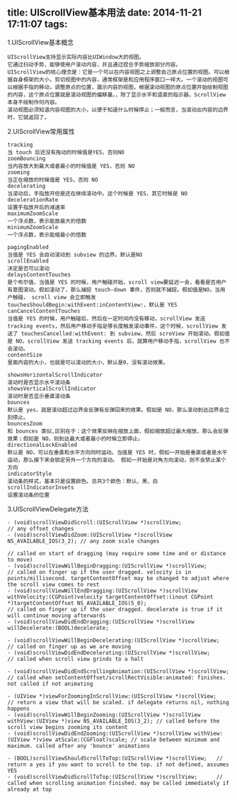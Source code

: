 title: UIScrollView基本用法
date: 2014-11-21 17:11:07
tags:
---

1.UIScrollView基本概念

	UIScrollView支持显示实际内容比UIWindow大的视图。
	它通过扫动手势，能够使用户滚动内容，并且通过捏合手势缩放部分内容。
	UIScrollView的核心理念是：它是一个可以在内容视图之上调整自己原点位置的视图。可以根据自身框架的大小，剪切视图中的内容，通常框架是和应用程序窗口一样大。一个滚动的视图可以根据手指的移动，调整原点的位置，展示内容的视图，根据滚动视图的原点位置开始绘制视图的内容，这个原点位置就是滚动视图的偏移量。，除了显示水平和竖直的指示器，ScrollView本身不绘制作何内容。
	滚动视图必须知道内容视图的大小，以便于知道什么时候停止；一般而言，当滚动出内容的边界时，它就返回了。

2.UIScrollView常用属性


	tracking
	当 touch 后还没有拖动的时候值是YES，否则NO
	zoomBouncing
	当内容放大到最大或者最小的时候值是 YES，否则 NO
	zooming
	当正在缩放的时候值是 YES，否则 NO
	decelerating
	当滚动后，手指放开但是还在继续滚动中。这个时候是 YES，其它时候是 NO
	decelerationRate
	设置手指放开后的减速率
	maximumZoomScale
	一个浮点数，表示能放最大的倍数
	minimumZoomScale 
	一个浮点数，表示能缩最小的倍数

	pagingEnabled
	当值是 YES 会自动滚动到 subview 的边界。默认是NO
	scrollEnabled
	决定是否可以滚动
	delaysContentTouches
	是个布尔值，当值是 YES 的时候，用户触碰开始，scroll view要延迟一会，看看是否用户有意图滚动。假如滚动了，那么捕捉 touch-down 事件，否则就不捕捉。假如值是NO，当用户触碰， scroll view 会立即触发 touchesShouldBegin:withEvent:inContentView:，默认是 YES
	canCancelContentTouches
	当值是 YES 的时候，用户触碰后，然后在一定时间内没有移动，scrollView 发送 tracking events，然后用户移动手指足够长度触发滚动事件，这个时候，scrollView 发送了 touchesCancelled:withEvent: 到 subview，然后 scroView 开始滚动。假如值是 NO，scrollView 发送 tracking events 后，就算用户移动手指，scrollView 也不会滚动。
	contentSize
	里面内容的大小，也就是可以滚动的大小，默认是0，没有滚动效果。

	showsHorizontalScrollIndicator
	滚动时是否显示水平滚动条
	showsVerticalScrollIndicator
	滚动时是否显示垂直滚动条
	bounces
	默认是 yes，就是滚动超过边界会反弹有反弹回来的效果。假如是 NO，那么滚动到达边界会立刻停止。
	bouncesZoom
	和 bounces 类似,区别在于：这个效果反映在缩放上面，假如缩放超过最大缩放，那么会反弹效果；假如是 NO，则到达最大或者最小的时候立即停止。
	directionalLockEnabled
	默认是 NO，可以在垂直和水平方向同时运动。当值是 YES 时，假如一开始是垂直或者是水平运动，那么接下来会锁定另外一个方向的滚动。 假如一开始是对角方向滚动，则不会禁止某个方向
	indicatorStyle
	滚动条的样式，基本只是设置颜色。总共3个颜色：默认、黑、白
	scrollIndicatorInsets
	设置滚动条的位置



3.UIScrollViewDelegate方法



	- (void)scrollViewDidScroll:(UIScrollView *)scrollView;                                               // any offset changes
	- (void)scrollViewDidZoom:(UIScrollView *)scrollView NS_AVAILABLE_IOS(3_2); // any zoom scale changes

	// called on start of dragging (may require some time and or distance to move)
	- (void)scrollViewWillBeginDragging:(UIScrollView *)scrollView;
	// called on finger up if the user dragged. velocity is in points/millisecond. targetContentOffset may be changed to adjust where the scroll view comes to rest
	- (void)scrollViewWillEndDragging:(UIScrollView *)scrollView withVelocity:(CGPoint)velocity targetContentOffset:(inout CGPoint *)targetContentOffset NS_AVAILABLE_IOS(5_0);
	// called on finger up if the user dragged. decelerate is true if it will continue moving afterwards
	- (void)scrollViewDidEndDragging:(UIScrollView *)scrollView willDecelerate:(BOOL)decelerate;

	- (void)scrollViewWillBeginDecelerating:(UIScrollView *)scrollView;   // called on finger up as we are moving
	- (void)scrollViewDidEndDecelerating:(UIScrollView *)scrollView;      // called when scroll view grinds to a halt

	- (void)scrollViewDidEndScrollingAnimation:(UIScrollView *)scrollView; // called when setContentOffset/scrollRectVisible:animated: finishes. not called if not animating

	- (UIView *)viewForZoomingInScrollView:(UIScrollView *)scrollView;     // return a view that will be scaled. if delegate returns nil, nothing happens
	- (void)scrollViewWillBeginZooming:(UIScrollView *)scrollView withView:(UIView *)view NS_AVAILABLE_IOS(3_2); // called before the scroll view begins zooming its content
	- (void)scrollViewDidEndZooming:(UIScrollView *)scrollView withView:(UIView *)view atScale:(CGFloat)scale; // scale between minimum and maximum. called after any 'bounce' animations

	- (BOOL)scrollViewShouldScrollToTop:(UIScrollView *)scrollView;   // return a yes if you want to scroll to the top. if not defined, assumes YES
	- (void)scrollViewDidScrollToTop:(UIScrollView *)scrollView;      // called when scrolling animation finished. may be called immediately if already at top
